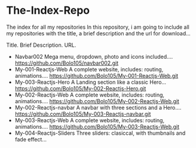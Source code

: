 # The-Index-Repo
The index for all my repositories
In this repository, i am going to include all my repositories with the title, a brief description and the url for download...

Title.                    Brief Description.                                               URL.
- Navbar002               Mega menu, dropdown, photo and icons included....                https://github.com/Bolo105/navbar002.git
- My-001-Reactjs-Web      A complete website, includes: routing, animations....            https://github.com/Bolo105/My-001-Reactjs-Web.git
- My-003-Reactjs-Hero     A Landing section like a classic Hero...                         https://github.com/Bolo105/My-002-Reactjs-Hero.git
- My-002-Reactjs-Web      A complete website, includes: routing, animations....            https://github.com/Bolo105/My-002-Reactjs-Web.git
- My-002-Reactjs-navbar   A navbar with three sections and a Hero....                      https://github.com/Bolo105/My-003-Reactjs-navbar.git
- My-003-Reactjs-Web      A complete website, includes: routing, animations....            https://github.com/Bolo105/My-003-Reactjs-Web.git
- My-004-Reactjs-Sliders  Three sliders: clasiccal, with thumbnails and fade effect...     

